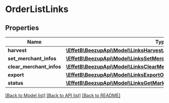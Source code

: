 # OrderListLinks

## Properties
Name | Type | Description | Notes
------------ | ------------- | ------------- | -------------
**harvest** | [**\EffetB\BeezupApi\Model\LinksHarvestAllLink**](LinksHarvestAllLink.md) |  | 
**set_merchant_infos** | [**\EffetB\BeezupApi\Model\LinksSetMerchantOrderInfoListLink**](LinksSetMerchantOrderInfoListLink.md) |  | 
**clear_merchant_infos** | [**\EffetB\BeezupApi\Model\LinksClearMerchantOrderInfoListLink**](LinksClearMerchantOrderInfoListLink.md) |  | 
**export** | [**\EffetB\BeezupApi\Model\LinksExportOrdersLink**](LinksExportOrdersLink.md) |  | 
**status** | [**\EffetB\BeezupApi\Model\LinksGetMarketplaceAccountsSynchronizationLink**](LinksGetMarketplaceAccountsSynchronizationLink.md) |  | 

[[Back to Model list]](../README.md#documentation-for-models) [[Back to API list]](../README.md#documentation-for-api-endpoints) [[Back to README]](../README.md)


